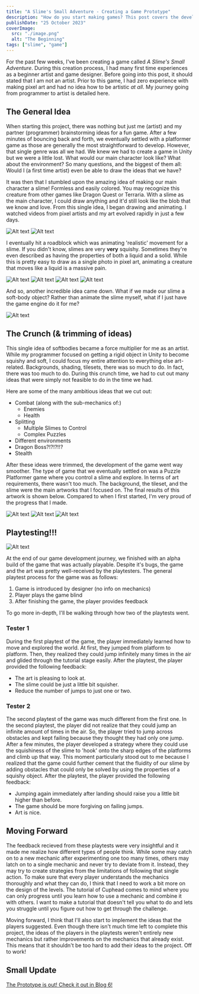 ```yaml
---
title: "A Slime's Small Adventure - Creating a Game Prototype"
description: "How do you start making games? This post covers the development of a game prototype from nothing."
publishDate: "25 October 2023"
coverImage:
  src: "./image.png"
  alt: "The Beginning"
tags: ["slime", "game"]
---
```

For the past few weeks, I've been creating a game called *A Slime's Small Adventure*. During this creation process, I had many first time experiences as a beginner artist and game designer. Before going into this post, it should stated that I am not an artist. Prior to this game, I had zero experience with making pixel art and had no idea how to be artistic *at all*. My journey going from programmer to artist is detailed here.


## The General Idea
When starting this project, there was nothing but just me (artist) and my partner (programmer) brainstorming ideas for a fun game. After a few minutes of bouncing back and forth, we eventually settled with a platformer game as those are generally the most straightforward to develop. However, that single genre was all we had. We knew we had to create a game in Unity but we were a little lost. What would our main character look like? What about the environment? So many questions, and the biggest of them all: Would I (a first time artist) even be able to draw the ideas that we have?

It was then that I stumbled upon the amazing idea of making our main character a slime! Formless and easily colored. You may recognize this creature from other games like Dragon Quest or Terraria. With a slime as the main character, I could draw anything and it'd still look like the blob that we know and love. From this single idea, I began drawing and animating. I watched videos from pixel artists and my art evolved rapidly in just a few days.


![Alt text](image-1.png)
![Alt text](image-9.png)

I eventually hit a roadblock which was animating 'realistic' movement for a slime. If you didn't know, slimes are very **very** squishy. Sometimes they're even described as having the properties of both a liquid and a solid. While this is pretty easy to draw as a single photo in pixel art, animating a creature that moves like a liquid is a massive pain.

![Alt text](slime.gif)
![Alt text](move_good.gif)
![Alt text](move_slide.gif) 
![Alt text](merge.gif)

And so, another incredible idea came down. What if we made our slime a soft-body object? Rather than animate the slime myself, what if I just have the game engine do it for me? 

![Alt text](image-5.png)


## The Crunch (& trimming of ideas)
This single idea of softbodies became a force multiplier for me as an artist. While my programmer focused on getting a rigid object in Unity to become squishy and soft, I could focus my entire attention to everything else art-related. Backgrounds, shading, tilesets, there was so much to do. In fact, there was too much to do. During this crunch time, we had to cut out many ideas that were simply not feasible to do in the time we had.

Here are some of the many ambitious ideas that we cut out:
- Combat (along with the sub-mechanics of:)
  - Enemies
  - Health
- Splitting
  - Multiple Slimes to Control
  - Complex Puzzles
- Different environments
- Dragon Boss?!?!?!!?
- Stealth

After these ideas were trimmed, the development of the game went way smoother. The type of game that we eventually settled on was a Puzzle Platformer game where you control a slime and explore. In terms of art requirements, there wasn't too much. The background, the tileset, and the slime were the main artworks that I focused on. The final results of this artwork is shown below. Compared to when I first started, I'm very proud of the progress that I made.

![Alt text](image-6.png)
![Alt text](image-7.png)
![Alt text](image-3.png)


## Playtesting!!!
![Alt text](IrES3LKIGO.gif)

At the end of our game development journey, we finished with an alpha build of the game that was actually playable. Despite it's bugs, the game and the art was pretty well-received by the playtesters. The general playtest process for the game was as follows:
1. Game is introduced by designer (no info on mechanics)
2. Player plays the game blind
3. After finishing the game, the player provides feedback

To go more in-depth, I'll be walking through how two of the playtests went.

### Tester 1
During the first playtest of the game, the player immediately learned how to move and explored the world. At first, they jumped from platform to platform. Then, they realized they could jump infinitely many times in the air and glided through the tutorial stage easily. After the playtest, the player provided the following feedback:
- The art is pleasing to look at.
- The slime could be just a little bit squisher.
- Reduce the number of jumps to just one or two.

### Tester 2
The second playtest of the game was much different from the first one. In the second playtest, the player did not realize that they could jump an infinite amount of times in the air. So, the player tried to jump across obstacles and kept failing because they thought they had only one jump. After a few minutes, the player developed a strategy where they could use the squishiness of the slime to 'hook' onto the sharp edges of the platforms and climb up that way. This moment particularly stood out to me because I realized that the game could further cement that the fluidity of our slime by adding obstacles that could only be solved by using the properties of a squishy object. After the playtest, the player provided the following feedback:
- Jumping again immediately after landing should raise you a little bit higher than before.
- The game should be more forgiving on failing jumps.
- Art is nice.

## Moving Forward
The feedback recieved from these playtests were very insightful and it made me realize how different types of people think. While some may catch on to a new mechanic after experimenting one too many times, others may latch on to a single mechanic and never try to deviate from it. Instead, they may try to create strategies from the limitations of following that single action. To make sure that every player understands the mechanics thoroughly and what they can do, I think that I need to work a bit more on the design of the levels. The tutorial of Cuphead comes to mind where you can only progress until you learn how to use a mechanic and combine it with others. I want to make a tutorial that doesn't tell you what to do and lets you struggle until you figure out how to get through the challenge.

Moving forward, I think that I'll also start to implement the ideas that the players suggested. Even though there isn't much time left to complete this project, the ideas of the players in the playtests weren't entirely new mechanics but rather improvements on the mechanics that already exist. This means that it shouldn't be too hard to add their ideas to the project. Off to work!

## Small Update
[The Prototype is out! Check it out in Blog 6!](../devlog-2)